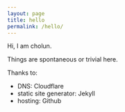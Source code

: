 ```yaml
---
layout: page
title: hello
permalink: /hello/
---
```

Hi, I am cholun.

Things are spontaneous or trivial here.

Thanks to:
  - DNS: Cloudflare
  - static site generator: Jekyll
  - hosting: Github
